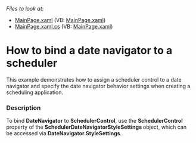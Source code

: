 <!-- default file list -->
*Files to look at*:

* [MainPage.xaml](./CS/SilverlightApplication1/MainPage.xaml) (VB: [MainPage.xaml](./VB/SilverlightApplication1/MainPage.xaml))
* [MainPage.xaml.cs](./CS/SilverlightApplication1/MainPage.xaml.cs) (VB: [MainPage.xaml](./VB/SilverlightApplication1/MainPage.xaml))
<!-- default file list end -->
# How to bind a date navigator to a scheduler


<p>This example demonstrates how to assign a scheduler control to a date navigator and specify the date navigator behavior settings when creating a scheduling application.</p>


<h3>Description</h3>

<p>To bind <strong>DateNavigator</strong> to <strong>SchedulerControl</strong>, use the <strong>SchedulerControl</strong> property of the <strong>SchedulerDateNavigatorStyleSettings </strong>object, which can be accessed via <strong>DateNavigator.StyleSettings</strong>.</p>

<br/>


